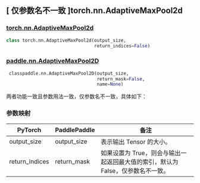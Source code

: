 ## [ 仅参数名不一致 ]torch.nn.AdaptiveMaxPool2d
### [torch.nn.AdaptiveMaxPool2d](https://pytorch.org/docs/stable/generated/torch.nn.AdaptiveMaxPool2d.html?highlight=adaptivemaxpool2d#torch.nn.AdaptiveMaxPool2d)

```python
class torch.nn.AdaptiveMaxPool2d(output_size,
                                 return_indices=False)
```

### [paddle.nn.AdaptiveMaxPool2D](https://www.paddlepaddle.org.cn/documentation/docs/zh/develop/api/paddle/nn/AdaptiveMaxPool2D_cn.html#adaptivemaxpool2d)

```python
 classpaddle.nn.AdaptiveMaxPool2D(output_size,
                                  return_mask=False,
                                  name=None)
```

两者功能一致且参数用法一致，仅参数名不一致，具体如下：
### 参数映射
| PyTorch       | PaddlePaddle | 备注                                                   |
| ------------- | ------------ | ------------------------------------------------------ |
| output_size | output_size  | 表示输出 Tensor 的大小。 |
| return_indices | return_mask  | 如果设置为 True，则会与输出一起返回最大值的索引，默认为 False，仅参数名不一致。 |
